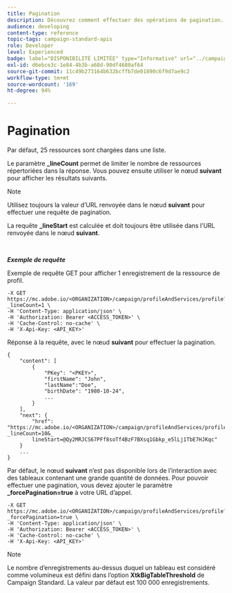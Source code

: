 ```yaml
---
title: Pagination
description: Découvrez comment effectuer des opérations de pagination.
audience: developing
content-type: reference
topic-tags: campaign-standard-apis
role: Developer
level: Experienced
badge: label="DISPONIBILITÉ LIMITÉE" type="Informative" url="../campaign-standard-migration-home.md" tooltip="Restrictions aux utilisateurs ayant migré vers Campaign Standard"
exl-id: d6ebce3c-1e84-4b3b-a68d-90df4680af64
source-git-commit: 11c49b273164b632bcffb7de01890c6f9d7ae9c2
workflow-type: tm+mt
source-wordcount: '169'
ht-degree: 94%

---
```


# Pagination

Par défaut, 25 ressources sont chargées dans une liste.

Le paramètre **_lineCount** permet de limiter le nombre de ressources répertoriées dans la réponse. Vous pouvez ensuite utiliser le nœud **suivant** pour afficher les résultats suivants.

>[!NOTE]
>
>Utilisez toujours la valeur d’URL renvoyée dans le nœud **suivant** pour effectuer une requête de pagination.
>
>La requête **_lineStart** est calculée et doit toujours être utilisée dans l’URL renvoyée dans le nœud **suivant**.

<br/>

***Exemple de requête***

Exemple de requête GET pour afficher 1 enregistrement de la ressource de profil.

```
-X GET https://mc.adobe.io/<ORGANIZATION>/campaign/profileAndServices/profile?_lineCount=1 \
-H 'Content-Type: application/json' \
-H 'Authorization: Bearer <ACCESS_TOKEN>' \
-H 'Cache-Control: no-cache' \
-H 'X-Api-Key: <API_KEY>'
```

Réponse à la requête, avec le nœud **suivant** pour effectuer la pagination.

```
{
    "content": [
        {
            "PKey": "<PKEY>",
            "firstName": "John",
            "lastName":"Doe",
            "birthDate": "1980-10-24",
            ...
        }
    ],
    "next": {
        "href": "https://mc.adobe.io/<ORGANIZATION>/campaign/profileAndServices/profile/email?_lineCount=10&_
        lineStart=@Qy2MRJCS67PFf8soTf4BzF7BXsq1Gbkp_e5lLj1TbE7HJKqc"
    }
    ...
}
```

Par défaut, le nœud **suivant** n’est pas disponible lors de l’interaction avec des tableaux contenant une grande quantité de données. Pour pouvoir effectuer une pagination, vous devez ajouter le paramètre **_forcePagination=true** à votre URL d’appel.

```
-X GET https://mc.adobe.io/<ORGANIZATION>/campaign/profileAndServices/profile?_forcePagination=true \
-H 'Content-Type: application/json' \
-H 'Authorization: Bearer <ACCESS_TOKEN>' \
-H 'Cache-Control: no-cache' \
-H 'X-Api-Key: <API_KEY>'
```

>[!NOTE]
>
>Le nombre d’enregistrements au-dessus duquel un tableau est considéré comme volumineux est défini dans l’option **XtkBigTableThreshold** de Campaign Standard. La valeur par défaut est 100 000 enregistrements.
